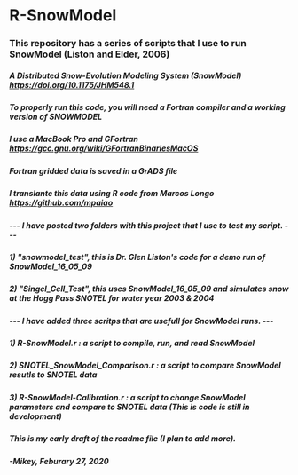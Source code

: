 # R-SnowModel

### This repository has a series of scripts that I use to run SnowModel (Liston and Elder, 2006)

##### A Distributed Snow-Evolution Modeling System (SnowModel) https://doi.org/10.1175/JHM548.1

##### To properly run this code, you will need a Fortran compiler and a working version of SNOWMODEL
##### I use a MacBook Pro and GFortran https://gcc.gnu.org/wiki/GFortranBinariesMacOS

##### Fortran gridded data is saved in a GrADS file
##### I translante this data using R code from Marcos Longo https://github.com/mpaiao

##### --- I have posted two folders with this project that I use to test my script. ---
##### 1) "snowmodel_test", this is Dr. Glen Liston's code for a demo run of SnowModel_16_05_09
##### 2) "Singel_Cell_Test", this uses SnowModel_16_05_09 and simulates snow at the Hogg Pass SNOTEL for water year 2003 & 2004

##### --- I have added three scritps that are usefull for SnowModel runs. ---
##### 1) R-SnowModel.r : a script to compile, run, and read SnowModel
##### 2) SNOTEL_SnowModel_Comparison.r : a script to compare SnowModel resutls to SNOTEL data
##### 3) R-SnowModel-Calibration.r : a script to change SnowModel parameters and compare to SNOTEL data (This is code is still in development)

##### This is my early draft of the readme file (I plan to add more).

##### -Mikey, Feburary 27, 2020
